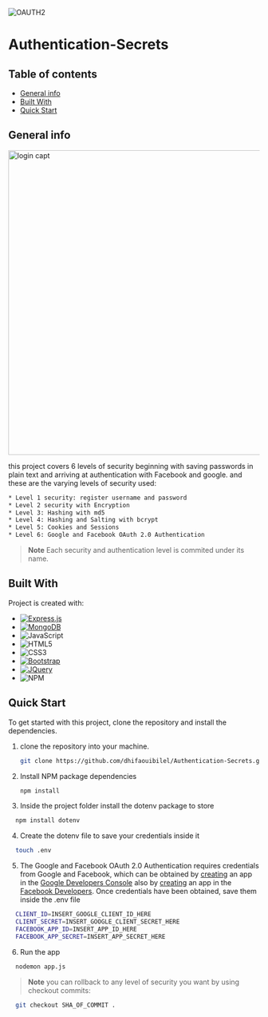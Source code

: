 ![OAUTH2](https://user-images.githubusercontent.com/49604677/188925310-4e7132d4-9728-4daa-a20d-5f2cefc1ee21.svg)


# Authentication-Secrets  
## Table of contents
* [General info](#general-info)
* [Built With](#built-with)
* [Quick Start](#quick-start)



## General info

<img width="610" alt="login capt" src="https://user-images.githubusercontent.com/49604677/188709987-26c726c0-425a-4124-b73a-9c0f37c03b58.png">

this project covers 6 levels of security beginning with saving passwords in plain text and arriving at authentication with Facebook and google.
and these are the varying levels of security used: 
``` bash 
* Level 1 security: register username and password
* Level 2 security with Encryption
* Level 3: Hashing with md5
* Level 4: Hashing and Salting with bcrypt
* Level 5: Cookies and Sessions
* Level 6: Google and Facebook OAuth 2.0 Authentication
```
> **Note**
> Each security and authentication level is commited under its name. 


## Built With
Project is created with:

* [![Express.js][Express.com]][Express-url]
* [![MongoDB][Mongo.com]][Mongo-url]
* ![JavaScript](https://img.shields.io/badge/javascript-%23323330.svg?style=for-the-badge&logo=javascript&logoColor=%23F7DF1E)
* ![HTML5](https://img.shields.io/badge/html5-%23E34F26.svg?style=for-the-badge&logo=html5&logoColor=white)
* ![CSS3](https://img.shields.io/badge/css3-%231572B6.svg?style=for-the-badge&logo=css3&logoColor=white)
* [![Bootstrap][Bootstrap.com]][Bootstrap-url]
* [![JQuery][JQuery.com]][JQuery-url]
* ![NPM](https://img.shields.io/badge/NPM-%23000000.svg?style=for-the-badge&logo=npm&logoColor=white)

## Quick Start
To get started with this project, clone the repository and install the dependencies.

1. clone the repository into your machine.
   ```sh
   git clone https://github.com/dhifaouibilel/Authentication-Secrets.git
   ```
2. Install NPM package dependencies
   ```sh
   npm install
   ```
3. Inside the project folder install the dotenv package to store 
 ```sh
   npm install dotenv
   ```  
4. Create the dotenv file to save your credentials inside it 
 ```sh
   touch .env
   ```  
5. The Google and Facebook OAuth 2.0 Authentication requires credentials from Google and Facebook, which can be obtained by [creating](https://support.google.com/mail/answer/185833?hl=en-GB) an app in the [Google Developers Console](https://console.cloud.google.com/apis/dashboard) also by [creating](https://developers.facebook.com/docs/development/create-an-app) an app in the [Facebook Developers](https://developers.facebook.com/).
Once credentials have been obtained, save them inside the .env file 
 ```sh
   CLIENT_ID=INSERT_GOOGLE_CLIENT_ID_HERE
   CLIENT_SECRET=INSERT_GOOGLE_CLIENT_SECRET_HERE
   FACEBOOK_APP_ID=INSERT_APP_ID_HERE
   FACEBOOK_APP_SECRET=INSERT_APP_SECRET_HERE
   ``` 

6. Run the app 
 ```sh
   nodemon app.js
   ```  
  
> **Note**
> you can rollback to any level of security you want by using checkout commits:

 ```sh
   git checkout SHA_OF_COMMIT .
   ``` 







<!-- MARKDOWN LINKS & IMAGES -->

[Mongo.com]:https://img.shields.io/badge/MongoDB-%234ea94b.svg?style=for-the-badge&logo=mongodb&logoColor=white
[Mongo-url]:https://www.mongodb.com/
[Express.com]:https://img.shields.io/badge/express.js-%23404d59.svg?style=for-the-badge&logo=express&logoColor=%2361DAFB
[Express-url]:https://expressjs.com/
[Bootstrap.com]: https://img.shields.io/badge/Bootstrap-563D7C?style=for-the-badge&logo=bootstrap&logoColor=white
[Bootstrap-url]: https://getbootstrap.com
[JQuery.com]: https://img.shields.io/badge/jQuery-0769AD?style=for-the-badge&logo=jquery&logoColor=white
[JQuery-url]: https://jquery.com 
